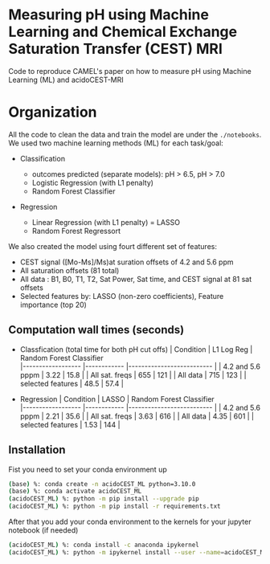 # Measuring pH using Machine Learning and Chemical Exchange Saturation Transfer (CEST) MRI

 Code to reproduce CAMEL's paper on how to measure pH using Machine Learning (ML) and acidoCEST-MRI
 
# Organization
All the code to clean the data and train the model are under the `./notebooks`.
We used two machine learning methods (ML) for each task/goal:

- Classification 
    - outcomes predicted (separate models): pH > 6.5, pH > 7.0
    - Logistic Regression (with L1 penalty)
    - Random Forest Classifier
    

- Regression 
    - Linear Regression (with L1 penalty) = LASSO
    - Random Forest Regressort
    

 We also created the model using fourt different set of features:
 
 - CEST signal ([Mo-Ms]/Ms)at suration offsets of 4.2 and 5.6 ppm
 - All saturation offsets (81 total)
 - All data : B1, B0, T1, T2, Sat Power, Sat time, and  CEST signal at 81 sat offsets
 - Selected features by: LASSO (non-zero coefficients), Feature importance (top 20)
 
 
 
## Computation wall times (seconds)

- Classfication (total time for both pH cut offs)
| Condition        	| L1 Log Reg 	| Random Forest Classifier 	
|------------------	|------------	|--------------------------	|
| 4.2 and 5.6 pppm 	| 3.22       	| 15.8                    	| 
| All sat. freqs   	| 655        	| 121                      	|
| All data         	| 715        	| 123                     	| 
| selected features | 48.5        	| 57.4                     	| 

- Regression
| Condition        	|   LASSO 	    | Random Forest Classifier 	
|------------------	|------------	|--------------------------	|
| 4.2 and 5.6 pppm 	| 2.21       	| 35.6                    	| 
| All sat. freqs   	| 3.63        	| 616                      	|
| All data         	| 4.35        	| 601                      	| 
| selected features | 1.53        	| 144                    	| 



## Installation
 
Fist you need to set your conda environment up

``` bash
(base) %: conda create -n acidoCEST_ML python=3.10.0
(base) %: conda activate acidoCEST_ML
(acidoCEST_ML) %: python -m pip install --upgrade pip
(acidoCEST_ML) %: python -m pip install -r requirements.txt
```
After that you add your conda environment to the kernels for your jupyter notebook (if needed)

```bash
(acidoCEST_ML) %: conda install -c anaconda ipykernel
(acidoCEST_ML) %: python -m ipykernel install --user --name=acidoCEST_ML
```